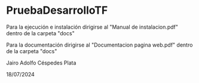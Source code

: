 # PruebaDesarrolloTF

Para la ejecución e instalación dirigirse al "Manual de instalacion.pdf" dentro de la carpeta "docs"

Para la documentación dirigirse al "Documentacion pagina web.pdf" dentro de la carpeta "docs"

Jairo Adolfo Céspedes Plata

18/07/2024
